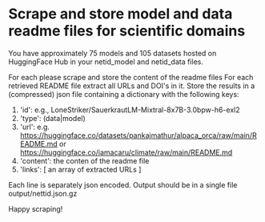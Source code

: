 # Scrape and store model and data readme files for  scientific domains

You have  approximately 75 models and 105 datasets hosted on
HuggingFace Hub in your netid_model and netid_data
files.

For each please scrape and store the content of the readme files
For each retrieved README file extract all URLs and DOI's in it.
Store the results in a (compressed) json file containing a
dictionary with the following keys:

1. 'id': e.g., LoneStriker/SauerkrautLM-Mixtral-8x7B-3.0bpw-h6-exl2
1. 'type': (data|model)
1. 'url':
    e.g. https://huggingface.co/datasets/pankajmathur/alpaca_orca/raw/main/README.md
	or https://huggingface.co/iamacaru/climate/raw/main/README.md
1. 'content': the conten of the readme file
1. 'links': [ an array of extracted URLs ]

Each line is separately json encoded.
Output should be in a single file output/nettid.json.gz

Happy scraping! 